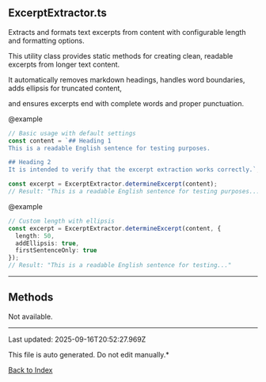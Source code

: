 ## ExcerptExtractor.ts





 Extracts and formats text excerpts from content with configurable length and formatting options.



 This utility class provides static methods for creating clean, readable excerpts from longer text content.

 It automatically removes markdown headings, handles word boundaries, adds ellipsis for truncated content,

 and ensures excerpts end with complete words and proper punctuation.



 @example

 ```typescript
 // Basic usage with default settings
 const content = `## Heading 1
 This is a readable English sentence for testing purposes.

 ## Heading 2
 It is intended to verify that the excerpt extraction works correctly.`;

 const excerpt = ExcerptExtractor.determineExcerpt(content);
 // Result: "This is a readable English sentence for testing purposes..."
 ```


 @example

 ```typescript
 // Custom length with ellipsis
 const excerpt = ExcerptExtractor.determineExcerpt(content, {
   length: 50,
   addEllipsis: true,
   firstSentenceOnly: true
 });
 // Result: "This is a readable English sentence for testing..."
 ```
 



---



## Methods



Not available.



---



Last updated: 2025-09-16T20:52:27.969Z



This file is auto generated. Do not edit manually.*



[Back to Index](./index.md)